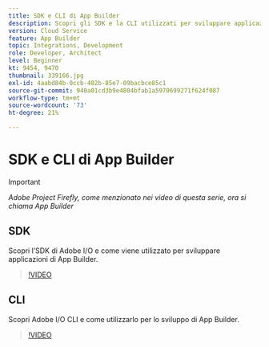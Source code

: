 ```yaml
---
title: SDK e CLI di App Builder
description: Scopri gli SDK e la CLI utilizzati per sviluppare applicazioni App Builder.
version: Cloud Service
feature: App Builder
topic: Integrations, Development
role: Developer, Architect
level: Beginner
kt: 9454, 9470
thumbnail: 339166.jpg
exl-id: 4aabd84b-0ccb-482b-85e7-09bacbce85c1
source-git-commit: 940a01cd3b9e4804bfab1a5970699271f624f087
workflow-type: tm+mt
source-wordcount: '73'
ht-degree: 21%

---
```


# SDK e CLI di App Builder

>[!IMPORTANT]
>
> _Adobe Project Firefly, come menzionato nei video di questa serie, ora si chiama App Builder_

## SDK

Scopri l’SDK di Adobe I/O e come viene utilizzato per sviluppare applicazioni di App Builder.

>[!VIDEO](https://video.tv.adobe.com/v/339166/?quality=12&learn=on)

## CLI

Scopri Adobe I/O CLI e come utilizzarlo per lo sviluppo di App Builder.

>[!VIDEO](https://video.tv.adobe.com/v/339167/?quality=12&learn=on)
